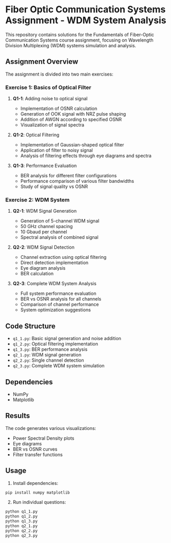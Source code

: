 # Fiber Optic Communication Systems Assignment - WDM System Analysis

This repository contains solutions for the Fundamentals of Fiber-Optic Communication Systems course assignment, focusing on Wavelength Division Multiplexing (WDM) systems simulation and analysis.

## Assignment Overview

The assignment is divided into two main exercises:

### Exercise 1: Basics of Optical Filter
1. **Q1-1**: Adding noise to optical signal
   - Implementation of OSNR calculation
   - Generation of OOK signal with NRZ pulse shaping
   - Addition of AWGN according to specified OSNR
   - Visualization of signal spectra

2. **Q1-2**: Optical Filtering
   - Implementation of Gaussian-shaped optical filter
   - Application of filter to noisy signal
   - Analysis of filtering effects through eye diagrams and spectra

3. **Q1-3**: Performance Evaluation
   - BER analysis for different filter configurations
   - Performance comparison of various filter bandwidths
   - Study of signal quality vs OSNR

### Exercise 2: WDM System
1. **Q2-1**: WDM Signal Generation
   - Generation of 5-channel WDM signal
   - 50 GHz channel spacing
   - 10 Gbaud per channel
   - Spectral analysis of combined signal

2. **Q2-2**: WDM Signal Detection
   - Channel extraction using optical filtering
   - Direct detection implementation
   - Eye diagram analysis
   - BER calculation

3. **Q2-3**: Complete WDM System Analysis
   - Full system performance evaluation
   - BER vs OSNR analysis for all channels
   - Comparison of channel performance
   - System optimization suggestions

## Code Structure
- `q1_1.py`: Basic signal generation and noise addition
- `q1_2.py`: Optical filtering implementation
- `q1_3.py`: BER performance analysis
- `q2_1.py`: WDM signal generation
- `q2_2.py`: Single channel detection
- `q2_3.py`: Complete WDM system simulation

## Dependencies
- NumPy
- Matplotlib

## Results
The code generates various visualizations:
- Power Spectral Density plots
- Eye diagrams
- BER vs OSNR curves
- Filter transfer functions

## Usage
1. Install dependencies:
```bash
pip install numpy matplotlib
```

2. Run individual questions:
```bash
python q1_1.py
python q1_2.py
python q1_3.py
python q2_1.py
python q2_2.py
python q2_3.py
```
